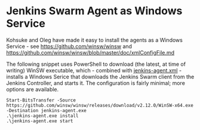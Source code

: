 # Jenkins Swarm Agent as Windows Service

Kohsuke and Oleg have made it easy to install the agents as a Windows Service - see <https://github.com/winsw/winsw> and <https://github.com/winsw/winsw/blob/master/doc/xmlConfigFile.md>

The following snippet uses PowerShell to download (the latest, at time of writing) WinSW executable, which - combined with [jenkins-agent.xml](jenkins-agent.xml) - installs a Windows Serice that downloads the Jenkins Swarm client from the Jenkins Controller, and starts it. The configuration is fairly minimal; more options are available.

```language=powershell
Start-BitsTransfer -Source https://github.com/winsw/winsw/releases/download/v2.12.0/WinSW-x64.exe -Destination jenkins-agent.exe
.\jenkins-agent.exe install
.\jenkins-agent.exe start
```
